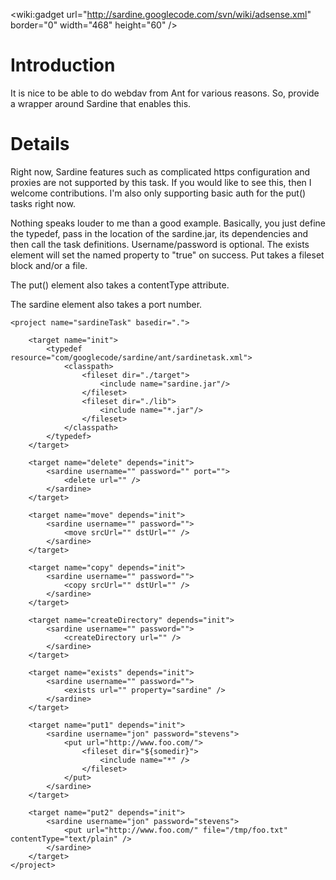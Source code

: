 &lt;wiki:gadget url="http://sardine.googlecode.com/svn/wiki/adsense.xml" border="0" width="468" height="60" /&gt;

# Introduction #

It is nice to be able to do webdav from Ant for various reasons. So, provide a wrapper around Sardine that enables this.

# Details #

Right now, Sardine features such as complicated https configuration and proxies are not supported by this task. If you would like to see this, then I welcome contributions. I'm also only supporting basic auth for the put() tasks right now.

Nothing speaks louder to me than a good example. Basically, you just define the typedef, pass in the location of the sardine.jar, its dependencies and then call the task definitions. Username/password is optional. The exists element will set the named property to "true" on success. Put takes a fileset block and/or a file.

The put() element also takes a contentType attribute.

The sardine element also takes a port number.

```
<project name="sardineTask" basedir=".">

	<target name="init">
		<typedef resource="com/googlecode/sardine/ant/sardinetask.xml">
			<classpath>
				<fileset dir="./target">
					<include name="sardine.jar"/>
				</fileset>
				<fileset dir="./lib">
					<include name="*.jar"/>
				</fileset>
			</classpath>
		</typedef>
	</target>

	<target name="delete" depends="init">
		<sardine username="" password="" port="">
			<delete url="" />
		</sardine>
	</target>

	<target name="move" depends="init">
		<sardine username="" password="">
			<move srcUrl="" dstUrl="" />
		</sardine>
	</target>

	<target name="copy" depends="init">
		<sardine username="" password="">
			<copy srcUrl="" dstUrl="" />
		</sardine>
	</target>

	<target name="createDirectory" depends="init">
		<sardine username="" password="">
			<createDirectory url="" />
		</sardine>
	</target>

	<target name="exists" depends="init">
		<sardine username="" password="">
			<exists url="" property="sardine" />
		</sardine>
	</target>
	
	<target name="put1" depends="init">
		<sardine username="jon" password="stevens">
			<put url="http://www.foo.com/">
				<fileset dir="${somedir}">
					<include name="*" />
				</fileset>
			</put>
		</sardine>
	</target>

	<target name="put2" depends="init">
		<sardine username="jon" password="stevens">
			<put url="http://www.foo.com/" file="/tmp/foo.txt" contentType="text/plain" />
		</sardine>
	</target>
</project>
```